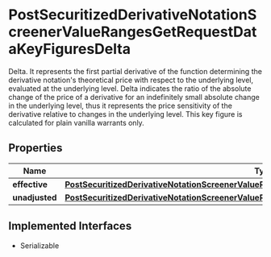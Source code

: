 

# PostSecuritizedDerivativeNotationScreenerValueRangesGetRequestDataKeyFiguresDelta

Delta. It represents the first partial derivative of the function determining the derivative notation's theoretical price with respect to the underlying level, evaluated at the underlying level. Delta indicates the ratio of the absolute change of the price of a derivative for an indefinitely small absolute change in the underlying level, thus it represents the price sensitivity of the derivative relative to changes in the underlying level. This key figure is calculated for plain vanilla warrants only.

## Properties

Name | Type | Description | Notes
------------ | ------------- | ------------- | -------------
**effective** | [**PostSecuritizedDerivativeNotationScreenerValueRangesGetRequestDataKeyFiguresDeltaEffective**](PostSecuritizedDerivativeNotationScreenerValueRangesGetRequestDataKeyFiguresDeltaEffective.md) |  |  [optional]
**unadjusted** | [**PostSecuritizedDerivativeNotationScreenerValueRangesGetRequestDataKeyFiguresDeltaUnadjusted**](PostSecuritizedDerivativeNotationScreenerValueRangesGetRequestDataKeyFiguresDeltaUnadjusted.md) |  |  [optional]


## Implemented Interfaces

* Serializable


